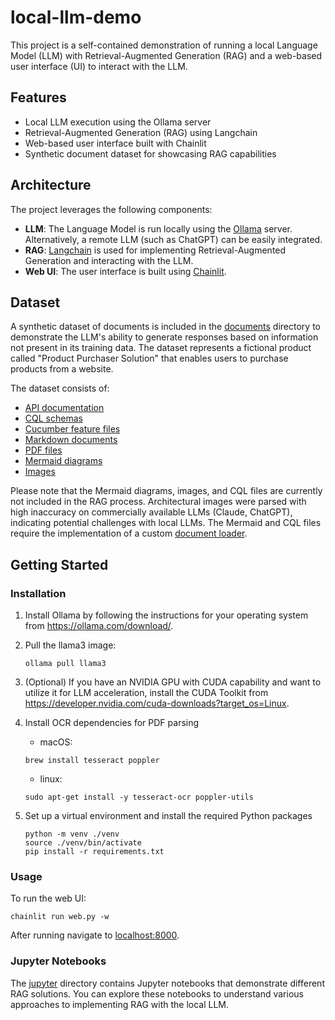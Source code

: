 # local-llm-demo

This project is a self-contained demonstration of running a local Language Model (LLM) with Retrieval-Augmented 
Generation (RAG) and a web-based user interface (UI) to interact with the LLM.

## Features

- Local LLM execution using the Ollama server
- Retrieval-Augmented Generation (RAG) using Langchain
- Web-based user interface built with Chainlit
- Synthetic document dataset for showcasing RAG capabilities

## Architecture

The project leverages the following components:

- **LLM**: The Language Model is run locally using the [Ollama](https://ollama.com/download) server. Alternatively, a remote LLM (such as ChatGPT) can be easily integrated.
- **RAG**: [Langchain](https://www.langchain.com/) is used for implementing Retrieval-Augmented Generation and interacting with the LLM.
- **Web UI**: The user interface is built using [Chainlit](https://docs.chainlit.io/get-started/overview).

## Dataset

A synthetic dataset of documents is included in the [documents](./documents) directory to demonstrate the LLM's ability to generate responses based on information not present in its training data. The dataset represents a fictional product called "Product Purchaser Solution" that enables users to purchase products from a website.

The dataset consists of:
- [API documentation](./documents/api-docs)
- [CQL schemas](./documents/cql)
- [Cucumber feature files](./documents/features)
- [Markdown documents](./documents/markdown)
- [PDF files](./documents/pdf)
- [Mermaid diagrams](./documents/mermaid)
- [Images](./documents/images)

Please note that the Mermaid diagrams, images, and CQL files are currently not included in the RAG process. Architectural images were parsed with high inaccuracy on commercially available LLMs (Claude, ChatGPT), indicating potential challenges with local LLMs. The Mermaid and CQL files require the implementation of a custom [document loader](https://python.langchain.com/v0.1/docs/modules/data_connection/document_loaders/custom/).


## Getting Started

### Installation

1. Install Ollama by following the instructions for your operating system from https://ollama.com/download/.

2. Pull the llama3 image:
   ```shell
   ollama pull llama3
   ```
3. (Optional) If you have an NVIDIA GPU with CUDA capability and want to utilize it for LLM acceleration, install the CUDA Toolkit from https://developer.nvidia.com/cuda-downloads?target_os=Linux.
4. Install OCR dependencies for PDF parsing
   - macOS:
    ```shell
    brew install tesseract poppler
    ```
   - linux:
   ```shell
   sudo apt-get install -y tesseract-ocr poppler-utils
   ```
5. Set up a virtual environment and install the required Python packages
    ```shell
   python -m venv ./venv
    source ./venv/bin/activate
    pip install -r requirements.txt
    ```
### Usage
To run the web UI:
```shell
chainlit run web.py -w
```
After running navigate to [localhost:8000](http://localhost:8000).

### Jupyter Notebooks
The [jupyter](./jupyter) directory contains Jupyter notebooks that demonstrate different RAG solutions. You can explore these notebooks to understand various approaches to implementing RAG with the local LLM.